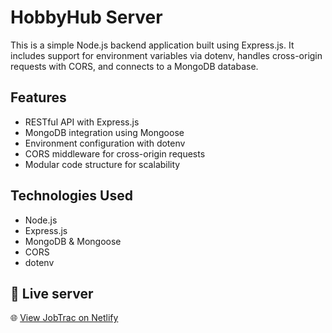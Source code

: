 # HobbyHub Server

This is a simple Node.js backend application built using Express.js. It includes support for environment variables via dotenv, handles cross-origin requests with CORS, and connects to a MongoDB database.

## Features

- RESTful API with Express.js
- MongoDB integration using Mongoose
- Environment configuration with dotenv
- CORS middleware for cross-origin requests
- Modular code structure for scalability

## Technologies Used

- Node.js
- Express.js
- MongoDB & Mongoose
- CORS
- dotenv

## 🚀 Live server

🌐 [View JobTrac on Netlify](https://assignment-10-client.netlify.app/)

